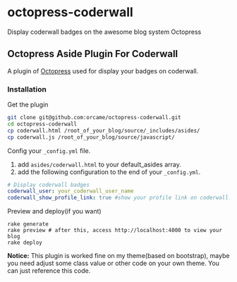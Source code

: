octopress-coderwall
==============================

Display coderwall badges on the awesome blog system Octopress 

## Octopress Aside Plugin For Coderwall

A plugin of [Octopress](http://octopress.org/) used for display your badges on coderwall.

### Installation

Get the plugin
```bash
git clone git@github.com:orcame/octopress-coderwall.git
cd octopress-coderwall
cp coderwall.html /root_of_your_blog/source/_includes/asides/
cp coderwall.js /root_of_your_blog/source/javascript/
```

Config your  ```_config.yml``` file.

1. add `asides/coderwall.html` to your default_asides array. 
2. add the following configuration to the end of your ```_config.yml```.
```yaml
# Display coderwall badges
coderwall_user: your_coderwall_user_name
coderwall_show_profile_link: true #show your profile link on coderwall.
```

Preview and deploy(if you want)
```
rake generate
rake preview # after this, access http://localhost:4000 to view your blog
rake deploy
``` 
**Notice:** This plugin is worked fine on my theme(based on bootstrap), maybe you need adjust some class value or other code on your own theme. You can just reference this code.


